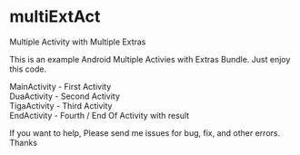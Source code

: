 # multiExtAct
Multiple Activity with Multiple Extras

This is an example Android Multiple Activies with Extras Bundle. Just enjoy this code.

MainActivity - First Activity<br>
DuaActivity - Second Activity<br>
TigaActivity - Third Activity<br>
EndActivity - Fourth / End Of Activity with result

If you want to help, Please send me issues for bug, fix, and other errors. 
Thanks
